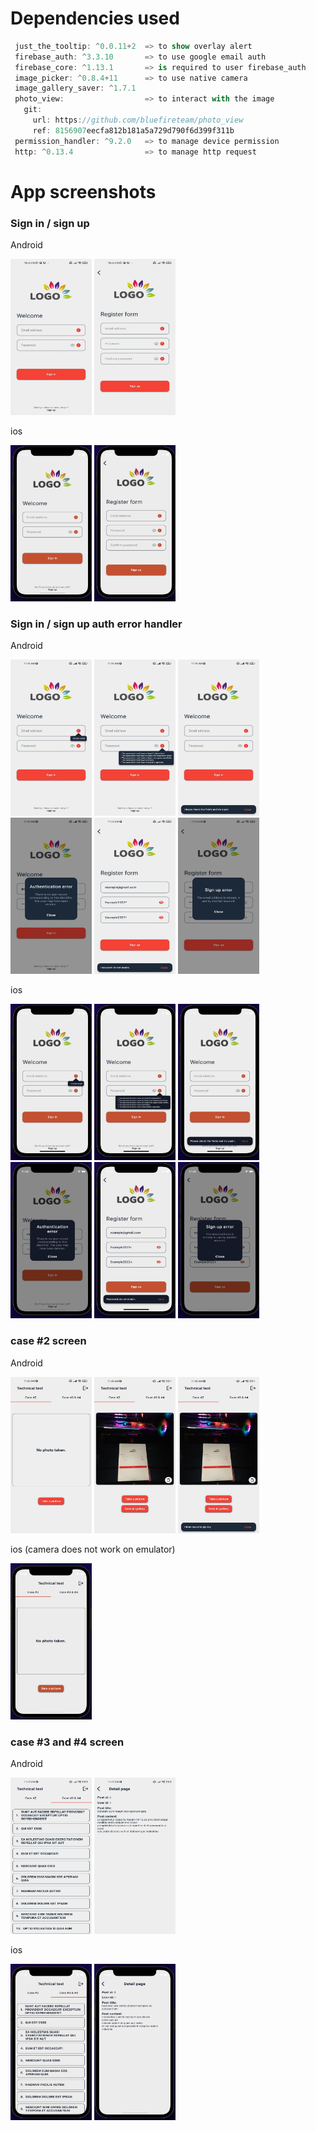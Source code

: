 # Dependencies used
``` dart
 just_the_tooltip: ^0.0.11+2  => to show overlay alert
 firebase_auth: ^3.3.10       => to use google email auth
 firebase_core: ^1.13.1       => is required to user firebase_auth
 image_picker: ^0.8.4+11      => to use native camera
 image_gallery_saver: ^1.7.1
 photo_view:                  => to interact with the image
   git:
     url: https://github.com/bluefireteam/photo_view
     ref: 8156907eecfa812b181a5a729d790f6d399f311b
 permission_handler: ^9.2.0   => to manage device permission
 http: ^0.13.4                => to manage http request
```
# App screenshots

### Sign in / sign up 

Android
<p float="left"> 
  <img src="https://github.com/camilo1498/technical_test/blob/main/readme_screenshot/signin%20android.jpg" width="130" height="250">
  <img src="https://github.com/camilo1498/technical_test/blob/main/readme_screenshot/signup%20android.jpg" width="130" height="250">
</p>  
ios
<p float="left"> 
  <img src="https://github.com/camilo1498/technical_test/blob/main/readme_screenshot/signin%20ios.png" width="130" height="250">
  <img src="https://github.com/camilo1498/technical_test/blob/main/readme_screenshot/signup%20ios.png" width="130" height="250">
</p>  

### Sign in / sign up auth error handler

Android
<p float="left"> 
  <img src="https://github.com/camilo1498/technical_test/blob/main/readme_screenshot/handle_error1.jpg" width="130" height="250">
  <img src="https://github.com/camilo1498/technical_test/blob/main/readme_screenshot/handle_error2.jpg" width="130" height="250">
  <img src="https://github.com/camilo1498/technical_test/blob/main/readme_screenshot/handle_error3.jpg" width="130" height="250">
  <img src="https://github.com/camilo1498/technical_test/blob/main/readme_screenshot/handle_error4.jpg" width="130" height="250">
  <img src="https://github.com/camilo1498/technical_test/blob/main/readme_screenshot/handle_error5.jpg" width="130" height="250">
  <img src="https://github.com/camilo1498/technical_test/blob/main/readme_screenshot/handle_error6.jpg" width="130" height="250">
</p>  
ios
<p float="left"> 
  <img src="https://github.com/camilo1498/technical_test/blob/main/readme_screenshot/errorhandle_ios1.png" width="130" height="250">
  <img src="https://github.com/camilo1498/technical_test/blob/main/readme_screenshot/errorhandle_ios2.png" width="130" height="250">
  <img src="https://github.com/camilo1498/technical_test/blob/main/readme_screenshot/errorhandle_ios3.png" width="130" height="250">
  <img src="https://github.com/camilo1498/technical_test/blob/main/readme_screenshot/errorhandle_ios4.png" width="130" height="250">
  <img src="https://github.com/camilo1498/technical_test/blob/main/readme_screenshot/errorhandle_ios5.png" width="130" height="250">
  <img src="https://github.com/camilo1498/technical_test/blob/main/readme_screenshot/errorhandle_ios6.png" width="130" height="250">
</p>  

### case #2 screen
Android
<p float="left"> 
  <img src="https://github.com/camilo1498/technical_test/blob/main/readme_screenshot/case%232_1.jpg" width="130" height="250">
  <img src="https://github.com/camilo1498/technical_test/blob/main/readme_screenshot/case%232_2.jpg" width="130" height="250">
  <img src="https://github.com/camilo1498/technical_test/blob/main/readme_screenshot/case%232_3.jpg" width="130" height="250">
</p>  
ios (camera does not work on emulator)
<p float="left"> 
  <img src="https://github.com/camilo1498/technical_test/blob/main/readme_screenshot/case2%232_ios1.png" width="130" height="250">
</p>  

### case #3 and #4 screen
Android
<p float="left"> 
  <img src="https://github.com/camilo1498/technical_test/blob/main/readme_screenshot/case%233_1.jpg" width="130" height="250">
  <img src="https://github.com/camilo1498/technical_test/blob/main/readme_screenshot/case%233_2.jpg" width="130" height="250">
</p>  
ios
<p float="left"> 
  <img src="https://github.com/camilo1498/technical_test/blob/main/readme_screenshot/case%233_ios1..png" width="130" height="250">
  <img src="https://github.com/camilo1498/technical_test/blob/main/readme_screenshot/case%233_ios2.png" width="130" height="250">
</p>  
